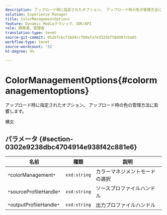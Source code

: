 ```yaml
---
description: アップロード時に指定されたオプション。 アップロード時の色の管理方法に影響します。
solution: Experience Manager
title: ColorManagementOptions
feature: Dynamic Mediaクラシック，SDK/API
role: 開発者，管理者
translation-type: tm+mt
source-git-commit: 052bfcbcf1bd4ccf60afa7e3325bf58dd07cba85
workflow-type: tm+mt
source-wordcount: '51'
ht-degree: 9%

---
```



# ColorManagementOptions{#colormanagementoptions}

アップロード時に指定されたオプション。 アップロード時の色の管理方法に影響します。

構文

## パラメータ {#section-0302e9238dbc4704914e938f42c881e6}

| 名前 | 種類 | 説明 |
|---|---|---|
| `*`colorManagement`*` | `xsd:string` | カラーマネジメントモードの選択 |
| `*`sourceProfileHandle`*` | `xsd:string` | ソースプロファイルハンドル |
| `*`outputProfileHandle`*` | `xsd:string` | 出力プロファイルハンドル |

